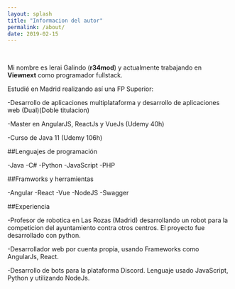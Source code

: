 ```yaml
---
layout: splash
title: "Informacion del autor"
permalink: /about/
date: 2019-02-15
---
```


<br>

Mi nombre es Ierai Galindo (**r34mod**) y actualmente trabajando en **Viewnext** como programador fullstack.

Estudié en Madrid realizando así una FP Superior:

-Desarrollo de aplicaciones multiplataforma y desarrollo de aplicaciones web (Dual)(Doble titulacion)

-Master en AngularJS, ReactJs y VueJs (Udemy 40h)

-Curso de Java 11 (Udemy 106h)


##Lenguajes de programación

-Java
-C#
-Python
-JavaScript
-PHP

##Framworks y herramientas

-Angular
-React
-Vue
-NodeJS
-Swagger


##Experiencia

-Profesor de robotica en Las Rozas (Madrid) desarrollando un robot para la competicion del ayuntamiento contra otros centros.
  El proyecto fue desarrollado con python.

-Desarrollador web por cuenta propia, usando Frameworks como AngularJs, React.

-Desarrollo de bots para la plataforma Discord. 
  Lenguaje usado JavaScript, Python y utilizando NodeJs.
  
 

